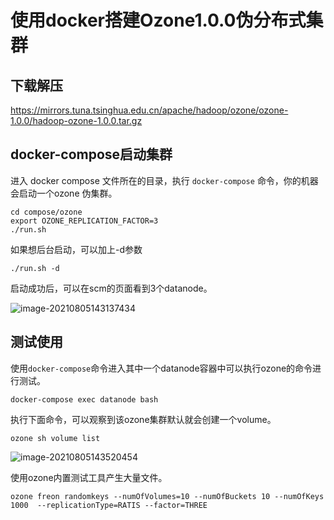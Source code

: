 # 使用docker搭建Ozone1.0.0伪分布式集群

## 下载解压

https://mirrors.tuna.tsinghua.edu.cn/apache/hadoop/ozone/ozone-1.0.0/hadoop-ozone-1.0.0.tar.gz



## docker-compose启动集群

进入 docker compose 文件所在的目录，执行 `docker-compose` 命令，你的机器会启动一个ozone 伪集群。

```
cd compose/ozone
export OZONE_REPLICATION_FACTOR=3
./run.sh
```

如果想后台启动，可以加上-d参数

```
./run.sh -d
```

启动成功后，可以在scm的页面看到3个datanode。

![image-20210805143137434](http://image-picgo.test.upcdn.net/img/20210805143137.png)



## 测试使用

使用`docker-compose`命令进入其中一个datanode容器中可以执行ozone的命令进行测试。

```
docker-compose exec datanode bash
```

执行下面命令，可以观察到该ozone集群默认就会创建一个volume。

```
ozone sh volume list
```

![image-20210805143520454](http://image-picgo.test.upcdn.net/img/20210805143520.png)

使用ozone内置测试工具产生大量文件。

```
ozone freon randomkeys --numOfVolumes=10 --numOfBuckets 10 --numOfKeys 1000  --replicationType=RATIS --factor=THREE
```



